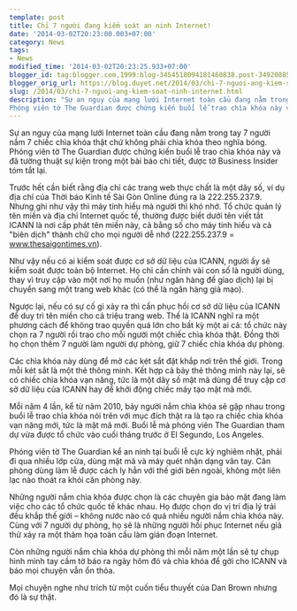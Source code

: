 ```yaml
---
template: post
title: Chỉ 7 người đang kiểm soát an ninh Internet!
date: '2014-03-02T20:23:00.003+07:00'
category: News
tags:
- News
modified_time: '2014-03-02T20:23:25.933+07:00'
blogger_id: tag:blogger.com,1999:blog-3454518094181460838.post-34920885496198310
blogger_orig_url: https://blog.duyet.net/2014/03/chi-7-nguoi-ang-kiem-soat-ninh-internet.html
slug: /2014/03/chi-7-nguoi-ang-kiem-soat-ninh-internet.html
description: "Sự an nguy của mạng lưới Internet toàn cầu đang nằm trong tay 7 người nắm 7 chiếc chìa khóa thật chứ không phải chìa khóa theo nghĩa bóng.
Phóng viên tờ The Guardian được chứng kiến buổi lễ trao chìa khóa này và đã tường thuật sự kiện trong một bài báo chi tiết, được tờ Business Insider tóm tắt lại."
---
```


Sự an nguy của mạng lưới Internet toàn cầu đang nằm trong tay 7 người nắm 7 chiếc chìa khóa thật chứ không phải chìa khóa theo nghĩa bóng.
Phóng viên tờ The Guardian được chứng kiến buổi lễ trao chìa khóa này và đã tường thuật sự kiện trong một bài báo chi tiết, được tờ Business Insider tóm tắt lại.

Trước hết cần biết rằng địa chỉ các trang web thực chất là một dãy số, ví dụ địa chỉ của Thời báo Kinh tế Sài Gòn Online đúng ra là 222.255.237.9. Nhưng ghi như vậy thì máy tính hiểu mà người thì khó nhớ. Tổ chức quản lý tên miền và địa chỉ Internet quốc tế, thường được biết dưới tên viết tắt ICANN là nơi cấp phát tên miền này, cả bằng số cho máy tính hiểu và cả "biên dịch" thành chữ cho mọi người dễ nhớ (222.255.237.9 = www.thesaigontimes.vn).

Như vậy nếu có ai kiểm soát được cơ sở dữ liệu của ICANN, người ấy sẽ kiểm soát được toàn bộ Internet. Họ chỉ cần chỉnh vài con số là người dùng, thay vì truy cập vào một nơi họ muốn (như ngân hàng để giao dịch) lại bị chuyển sang một trang web khác (có thể là ngân hàng giả mạo).

Ngược lại, nếu có sự cố gì xảy ra thì cần phục hồi cơ sở dữ liệu của ICANN để duy trì tên miền cho cả triệu trang web. Thế là ICANN nghĩ ra một phương cách để không trao quyền quá lớn cho bất kỳ một ai cả: tổ chức này chọn ra 7 người rồi trao cho mỗi người một chiếc chìa khóa thật. Đồng thời họ chọn thêm 7 người làm người dự phòng, giữ 7 chiếc chìa khóa dự phòng.

Các chìa khóa này dùng để mở các két sắt đặt khắp nơi trên thế giới. Trong mỗi két sắt là một thẻ thông minh. Kết hợp cả bảy thẻ thông minh này lại, sẽ có chiếc chìa khóa vạn năng, tức là một dãy số mật mã dùng để truy cập cơ sở dữ liệu của ICANN hay để khởi động chiếc máy tạo mật mã mới.

Mỗi năm 4 lần, kể từ năm 2010, bảy người nắm chìa khóa sẽ gặp nhau trong buổi lễ trao chìa khóa nói trên với mục đích thật ra là tạo ra chiếc chìa khóa vạn năng mới, tức là mật mã mới. Buổi lễ mà phóng viên The Guardian tham dự vừa được tổ chức vào cuối tháng trước ở El Segundo, Los Angeles.

Phóng viên tờ The Guardian kể an ninh tại buổi lễ cực kỳ nghiêm nhặt, phải đi qua nhiều lớp cửa, dùng mật mã và máy quét nhận dạng vân tay. Căn phòng dùng làm lễ được cách ly hẳn với thế giới bên ngoài, không một liên lạc nào thoát ra khỏi căn phòng này.

Những người nắm chìa khóa được chọn là các chuyên gia bảo mật đang làm việc cho các tổ chức quốc tế khác nhau. Họ được chọn do vị trí địa lý trải đều khắp thế giới – không nước nào có quá nhiều người nắm chìa khóa này. Cùng với 7 người dự phòng, họ sẽ là những người hồi phục Internet nếu giả thử xảy ra một thảm họa toàn cầu làm gián đoạn Internet.

Còn những người nắm chìa khóa dự phòng thì mỗi năm một lần sẽ tự chụp hình mình tay cầm tờ báo ra ngày hôm đó và chìa khóa để gởi cho ICANN và báo mọi chuyện vẫn ổn thỏa.

Mọi chuyện nghe như trích từ một cuốn tiểu thuyết của Dan Brown nhưng đó là sự thật.
